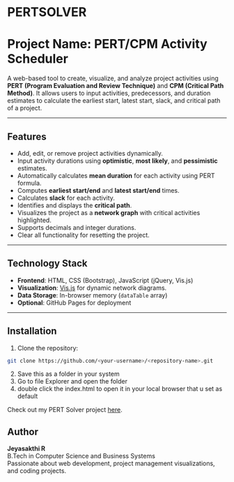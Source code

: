 # PERTSOLVER
# Project Name: PERT/CPM Activity Scheduler

A web-based tool to create, visualize, and analyze project activities using **PERT (Program Evaluation and Review Technique)** and **CPM (Critical Path Method)**. It allows users to input activities, predecessors, and duration estimates to calculate the earliest start, latest start, slack, and critical path of a project.

---

## Features

- Add, edit, or remove project activities dynamically.
- Input activity durations using **optimistic**, **most likely**, and **pessimistic** estimates.
- Automatically calculates **mean duration** for each activity using PERT formula.
- Computes **earliest start/end** and **latest start/end** times.
- Calculates **slack** for each activity.
- Identifies and displays the **critical path**.
- Visualizes the project as a **network graph** with critical activities highlighted.
- Supports decimals and integer durations.
- Clear all functionality for resetting the project.

---

## Technology Stack

- **Frontend**: HTML, CSS (Bootstrap), JavaScript (jQuery, Vis.js)
- **Visualization**: [Vis.js](https://visjs.org/) for dynamic network diagrams.
- **Data Storage**: In-browser memory (`dataTable` array)
- **Optional**: GitHub Pages for deployment

---

## Installation

1. Clone the repository:

```bash
git clone https://github.com/<your-username>/<repository-name>.git
```

2. Save this as a folder in your system
3. Go to file Explorer and open the folder
4. double click the index.html to open it in your local browser that u set as default

Check out my PERT Solver project [here](https://jeyasakthiramachandran.github.io/PERTSOLVER/).

## Author

**Jeyasakthi R**  
B.Tech in Computer Science and Business Systems  
Passionate about web development, project management visualizations, and coding projects.

